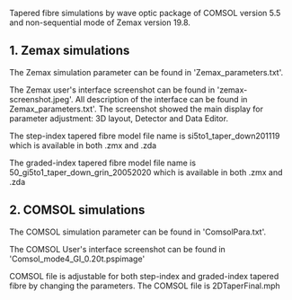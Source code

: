 
Tapered fibre simulations by wave optic package of COMSOL version 5.5 and non-sequential mode of Zemax version 19.8.

   ## 1. Zemax simulations
   
  The Zemax simulation parameter can be found in 'Zemax_parameters.txt'. 
  
  The Zemax user's interface screenshot can be found in 'zemax-screenshot.jpeg'. All description of the interface can be found in Zemax_parameters.txt'. The screenshot showed the main display for parameter adjustment: 3D layout, Detector and Data Editor.
  
  The step-index tapered fibre model file name is si5to1_taper_down201119 which is available in both .zmx and .zda
  
  The graded-index tapered fibre model file name is 50_gi5to1_taper_down_grin_20052020 which is available in both .zmx and .zda
   
  ## 2. COMSOL simulations
  
The COMSOL simulation parameter can be found in 'ComsolPara.txt'. 

The COMSOL User's interface screenshot can be found in 'Comsol_mode4_GI_0.20t.pspimage'

  COMSOL file is adjustable for both step-index and graded-index tapered fibre by changing the parameters. The COMSOL file is 2DTaperFinal.mph
